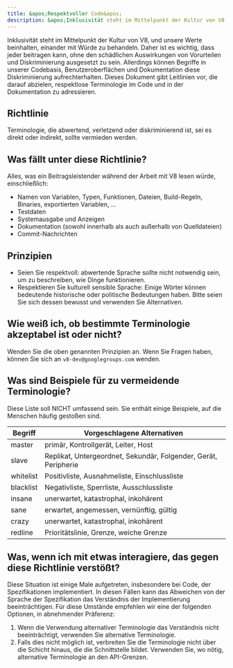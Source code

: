 ```yaml
---
title: &apos;Respektvoller Code&apos;
description: &apos;Inklusivität steht im Mittelpunkt der Kultur von V8, und unsere Werte beinhalten, einander mit Würde zu behandeln. Daher ist es wichtig, dass jeder beitragen kann, ohne den schädlichen Auswirkungen von Vorurteilen und Diskriminierung ausgesetzt zu sein.&apos;
---
```


Inklusivität steht im Mittelpunkt der Kultur von V8, und unsere Werte beinhalten, einander mit Würde zu behandeln. Daher ist es wichtig, dass jeder beitragen kann, ohne den schädlichen Auswirkungen von Vorurteilen und Diskriminierung ausgesetzt zu sein. Allerdings können Begriffe in unserer Codebasis, Benutzeroberflächen und Dokumentation diese Diskriminierung aufrechterhalten. Dieses Dokument gibt Leitlinien vor, die darauf abzielen, respektlose Terminologie im Code und in der Dokumentation zu adressieren.

## Richtlinie

Terminologie, die abwertend, verletzend oder diskriminierend ist, sei es direkt oder indirekt, sollte vermieden werden.

## Was fällt unter diese Richtlinie?

Alles, was ein Beitragsleistender während der Arbeit mit V8 lesen würde, einschließlich:

- Namen von Variablen, Typen, Funktionen, Dateien, Build-Regeln, Binaries, exportierten Variablen, ...
- Testdaten
- Systemausgabe und Anzeigen
- Dokumentation (sowohl innerhalb als auch außerhalb von Quelldateien)
- Commit-Nachrichten

## Prinzipien

- Seien Sie respektvoll: abwertende Sprache sollte nicht notwendig sein, um zu beschreiben, wie Dinge funktionieren.
- Respektieren Sie kulturell sensible Sprache: Einige Wörter können bedeutende historische oder politische Bedeutungen haben. Bitte seien Sie sich dessen bewusst und verwenden Sie Alternativen.

## Wie weiß ich, ob bestimmte Terminologie akzeptabel ist oder nicht?

Wenden Sie die oben genannten Prinzipien an. Wenn Sie Fragen haben, können Sie sich an `v8-dev@googlegroups.com` wenden.

## Was sind Beispiele für zu vermeidende Terminologie?

Diese Liste soll NICHT umfassend sein. Sie enthält einige Beispiele, auf die Menschen häufig gestoßen sind.


| Begriff     | Vorgeschlagene Alternativen                                      |
| ----------- | ---------------------------------------------------------------- |
| master      | primär, Kontrollgerät, Leiter, Host                              |
| slave       | Replikat, Untergeordnet, Sekundär, Folgender, Gerät, Peripherie  |
| whitelist   | Positivliste, Ausnahmeliste, Einschlussliste                     |
| blacklist   | Negativliste, Sperrliste, Ausschlussliste                        |
| insane      | unerwartet, katastrophal, inkohärent                             |
| sane        | erwartet, angemessen, vernünftig, gültig                         |
| crazy       | unerwartet, katastrophal, inkohärent                             |
| redline     | Prioritätslinie, Grenze, weiche Grenze                           |


## Was, wenn ich mit etwas interagiere, das gegen diese Richtlinie verstößt?

Diese Situation ist einige Male aufgetreten, insbesondere bei Code, der Spezifikationen implementiert. In diesen Fällen kann das Abweichen von der Sprache der Spezifikation das Verständnis der Implementierung beeinträchtigen. Für diese Umstände empfehlen wir eine der folgenden Optionen, in abnehmender Präferenz:

1. Wenn die Verwendung alternativer Terminologie das Verständnis nicht beeinträchtigt, verwenden Sie alternative Terminologie.
1. Falls dies nicht möglich ist, verbreiten Sie die Terminologie nicht über die Schicht hinaus, die die Schnittstelle bildet. Verwenden Sie, wo nötig, alternative Terminologie an den API-Grenzen.
